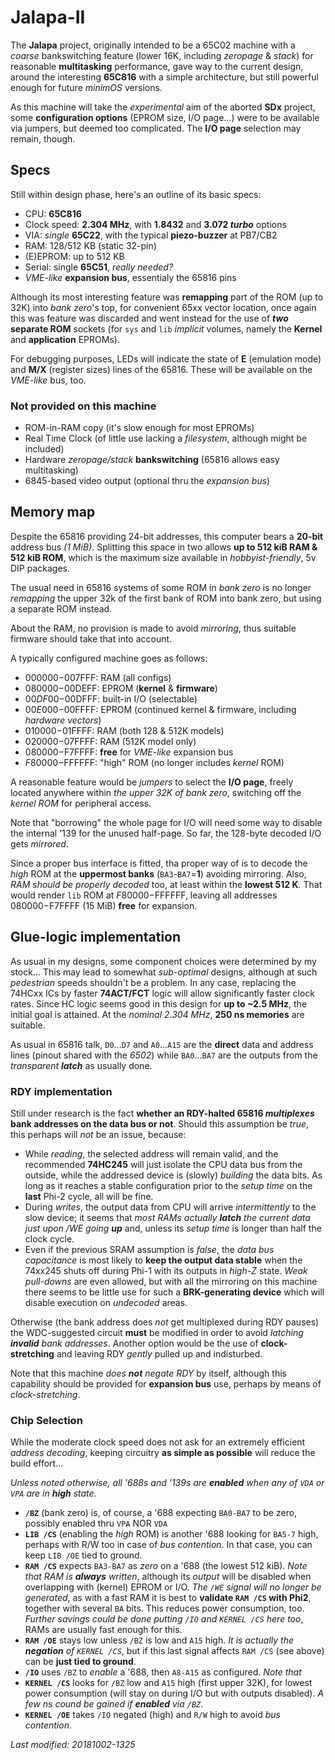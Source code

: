 # Jalapa-II

The **Jalapa** project, originally intended to be a 65C02 machine with a *coarse*
bankswitching feature (lower 16K, including *zeropage* & *stack*) for reasonable
**multitasking** performance, gave way to the current design, around the interesting
**65C816** with a simple architecture, but still powerful enough for future *minimOS*
versions.

As this machine will take the *experimental* aim of the aborted **SDx** project,
some **configuration options** (EPROM size, I/O page...) were to be available via
jumpers, but deemed too complicated. The **I/O page** selection may remain, though.

## Specs

Still within design phase, here's an outline of its basic specs:

- CPU: **65C816**
- Clock speed: **2.304 MHz**, with **1.8432** and **3.072 *turbo*** options
- VIA: *single* **65C22**, with the typical **piezo-buzzer** at PB7/CB2
- RAM: 128/512 KB (static 32-pin)
- (E)EPROM: up to 512 KB
- Serial: single **65C51**, *really needed?*
- *VME-like* **expansion bus**, essentialy the 65816 pins

Although its most interesting feature was **remapping** part of the ROM (up to 32K) 
into *bank zero*'s top, for convenient 65xx vector location,
once again this was feature was discarded and went instead for
the use of ***two* separate ROM** sockets (for `sys` and `lib` *implicit* volumes,
namely the **Kernel** and **application** EPROMs).

For debugging purposes, LEDs will indicate the state of **E** (emulation mode)
and **M/X** (register sizes) lines of the 65816. These will be available on the
*VME-like* bus, too.

### Not provided on this machine

- ROM-in-RAM copy (it's slow enough for most EPROMs)
- Real Time Clock (of little use lacking a *filesystem*, although might be included)
- Hardware *zeropage/stack* **bankswitching** (65816 allows easy multitasking)
- 6845-based video output (optional thru the *expansion bus*)

## Memory map

Despite the 65816 providing 24-bit addresses, this computer bears a **20-bit** address
bus *(1 MiB)*. Splitting this space in two allows **up to 512 kiB RAM & 512 kiB ROM**,
which is the maximum size available in *hobbyist-friendly*, 5v DIP packages.

The usual need in 65816 systems of some ROM in *bank zero* is no longer *remapping*
the upper 32k of the first bank of ROM into bank zero, but using a separate ROM
instead.

About the RAM, no provision is made to avoid *mirroring*,
thus suitable firmware should take that into account.

A typically configured machine goes as follows:

- $000000-$007FFF: RAM (all configs)
- $080000-$00DEFF: EPROM (**kernel** & **firmware**)
- $00DF00-$00DFFF: built-in I/O (selectable)
- $00E000-$00FFFF: EPROM (continued kernel & firmware, including *hardware vectors*)
- $010000-$01FFFF: RAM (both 128 & 512K models)
- $020000-$07FFFF: RAM (512K model only)
- $080000-$F7FFFF: **free** for *VME-like* expansion bus
- $F80000-$FFFFFF: "high" ROM (no longer includes *kernel* ROM)

A reasonable feature would be *jumpers* to select the **I/O page**,
freely located anywhere within *the upper 32K of bank zero*, switching off the
*kernel ROM* for peripheral access.

Note that "borrowing" the whole page for I/O will need some way to disable the internal
'139 for the unused half-page. So far, the 128-byte decoded I/O gets *mirrored*.

Since a proper bus interface is fitted, tha proper way of is to decode the
*high* ROM at the **uppermost banks** (`BA3`-`BA7`=**1**) avoiding mirroring.
Also, *RAM should be properly decoded* too, at least within the **lowest 512 K**.
That would render `lib` ROM at $F80000-$FFFFFF, leaving all addresses
$080000-$F7FFFF (15 MiB) **free** for expansion.
 
## Glue-logic implementation

As usual in my designs, some component choices were determined by my stock... This may
lead to somewhat *sub-optimal* designs, although at such *pedestrian* speeds shouldn't
be a problem. In any case, replacing the 74HCxx ICs by faster **74ACT/FCT** logic will
allow significantly faster clock rates. Since HC logic seems good in this design for
**up to ~2.5 MHz**, the initial goal is attained. At the *nominal 2.304 MHz*,
**250 ns memories** are suitable.

As usual in 65816 talk, `D0`...`D7` and `A0`...`A15` are the **direct** data and address 
lines (pinout shared with the *6502*) while `BA0`...`BA7` are the outputs from the
*transparent **latch*** as usually done.

### RDY implementation

Still under research is the fact **whether an RDY-halted 65816 *multiplexes* bank
addresses on the data bus or not**. Should this assumption be *true*, this perhaps will
*not* be an issue, because:

- While *reading*, the selected address will remain valid, and the recommended **74HC245**
will just isolate the CPU data bus from the outside, while the addressed device is
(slowly) *building* the data bits. As long as it reaches a stable configuration prior
to the *setup time* on the **last** Phi-2 cycle, all will be fine.
- During *writes*, the output data from CPU will arrive *intermittently* to the slow
device; it seems that *most RAMs actually **latch** the current data just upon /WE going
**up*** and, unless its *setup time* is longer than half the clock cycle.
- Even if the previous SRAM assumption is *false*, the *data bus capacitance* is most
likely to **keep the output data stable** when the 74xx245 shuts off during Phi-1 with
its outputs in *high-Z* state. *Weak pull-downs* are even allowed, but with all the
mirroring on this machine there seems to be little use for such a **BRK-generating
device** which will disable execution on *undecoded* areas.

Otherwise (the bank address does *not* get multiplexed during RDY pauses) the
WDC-suggested circuit **must** be modified in order to avoid *latching **invalid** bank
addresses*. Another option would be the use of **clock-stretching** and leaving RDY
*gently* pulled up and indisturbed.

Note that this machine *does **not** negate RDY* by itself, although this capability
should be provided for **expansion bus** use, perhaps by means of *clock-stretching*.

### Chip Selection

While the moderate clock speed does not ask for an extremely efficient *address
decoding*, keeping circuitry **as simple as possible** will reduce the build effort...

*Unless noted otherwise, all '688s and '139s are **enabled** when any of `VDA` or `VPA`
are in **high** state.*

- **`/BZ`** (bank zero) is, of course, a '688 expecting `BA0-BA7` to be zero, possibly
enabled thru `VPA` NOR `VDA`
- **`LIB /CS`** (enabling the *high* ROM) is another '688 looking for `BA5-7` high,
perhaps with R/W too in case of *bus contention*. In that case, you can keep
`LIB /OE` tied to ground.
- **`RAM /CS`** expects `BA3-BA7` as *zero* on a '688 (the lowest 512 kiB).
*Note that RAM is **always** written*, although its *output* will be disabled when
overlapping with (kernel) EPROM or I/O. *The `/WE` signal will no longer be generated*,
as with a fast RAM it is best to **validate `RAM /CS` with Phi2**, together with 
several `BA` bits. This reduces power consumption, too. *Further savings could be done
putting `/IO` and `KERNEL /CS` here too*, RAMs are usually fast enough for this.
- **`RAM /OE`** stays low unless `/BZ` is low and `A15` high. *It is actually
the **negation** of `KERNEL /CS`*, but if this last signal affects `RAM /CS`
(see above) can be **just tied to ground**.
- **`/IO`** uses `/BZ` to *enable* a '688, then `A8-A15` as configured. *Note that*
- **`KERNEL /CS`** looks for `/BZ` low and `A15` high (first upper 32K), for lowest
power consumption (will stay on during I/O but with outputs disabled). *A few ns
cound be gained if **enabled** via `/BZ`*. 
- **`KERNEL /OE`** takes `/IO` negated (high) and `R/W` high to avoid
*bus contention*.

*Last modified: 20181002-1325*
